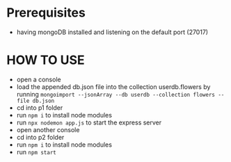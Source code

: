 
# Prerequisites
* having mongoDB installed and listening on the default port (27017)

# HOW TO USE

* open a console
* load the appended db.json file into the collection userdb.flowers by
running `mongoimport --jsonArray --db userdb --collection flowers --file db.json`
* cd into p1 folder
* run  `npm i` to install node modules
* run `npx nodemon app.js` to start the express server
* open another console
* cd into p2 folder
* run `npm i` to install node modules
* run `npm start` 
